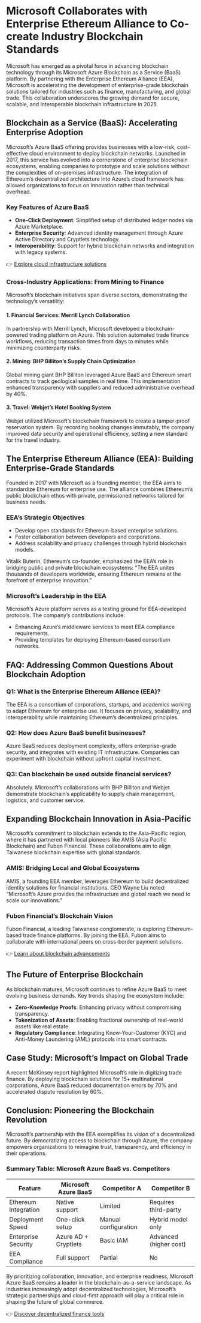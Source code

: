 # Microsoft Collaborates with Enterprise Ethereum Alliance to Co-create Industry Blockchain Standards  

Microsoft has emerged as a pivotal force in advancing blockchain technology through its Microsoft Azure Blockchain as a Service (BaaS) platform. By partnering with the Enterprise Ethereum Alliance (EEA), Microsoft is accelerating the development of enterprise-grade blockchain solutions tailored for industries such as finance, manufacturing, and global trade. This collaboration underscores the growing demand for secure, scalable, and interoperable blockchain infrastructure in 2025.  

## Blockchain as a Service (BaaS): Accelerating Enterprise Adoption  

Microsoft’s Azure BaaS offering provides businesses with a low-risk, cost-effective cloud environment to deploy blockchain networks. Launched in 2017, this service has evolved into a cornerstone of enterprise blockchain ecosystems, enabling companies to prototype and scale solutions without the complexities of on-premises infrastructure. The integration of Ethereum’s decentralized architecture into Azure’s cloud framework has allowed organizations to focus on innovation rather than technical overhead.  

### Key Features of Azure BaaS  
- **One-Click Deployment**: Simplified setup of distributed ledger nodes via Azure Marketplace.  
- **Enterprise Security**: Advanced identity management through Azure Active Directory and Cryptlets technology.  
- **Interoperability**: Support for hybrid blockchain networks and integration with legacy systems.  

👉 [Explore cloud infrastructure solutions](https://bit.ly/okx-bonus)  

### Cross-Industry Applications: From Mining to Finance  

Microsoft’s blockchain initiatives span diverse sectors, demonstrating the technology’s versatility:  

#### 1. **Financial Services: Merrill Lynch Collaboration**  
In partnership with Merrill Lynch, Microsoft developed a blockchain-powered trading platform on Azure. This solution automated trade finance workflows, reducing transaction times from days to minutes while minimizing counterparty risks.  

#### 2. **Mining: BHP Billiton’s Supply Chain Optimization**  
Global mining giant BHP Billiton leveraged Azure BaaS and Ethereum smart contracts to track geological samples in real time. This implementation enhanced transparency with suppliers and reduced administrative overhead by 40%.  

#### 3. **Travel: Webjet’s Hotel Booking System**  
Webjet utilized Microsoft’s blockchain framework to create a tamper-proof reservation system. By recording booking changes immutably, the company improved data security and operational efficiency, setting a new standard for the travel industry.  

## The Enterprise Ethereum Alliance (EEA): Building Enterprise-Grade Standards  

Founded in 2017 with Microsoft as a founding member, the EEA aims to standardize Ethereum for enterprise use. The alliance combines Ethereum’s public blockchain ethos with private, permissioned networks tailored for business needs.  

### EEA’s Strategic Objectives  
- Develop open standards for Ethereum-based enterprise solutions.  
- Foster collaboration between developers and corporations.  
- Address scalability and privacy challenges through hybrid blockchain models.  

Vitalik Buterin, Ethereum’s co-founder, emphasized the EEA’s role in bridging public and private blockchain ecosystems: “The EEA unites thousands of developers worldwide, ensuring Ethereum remains at the forefront of enterprise innovation.”  

### Microsoft’s Leadership in the EEA  
Microsoft’s Azure platform serves as a testing ground for EEA-developed protocols. The company’s contributions include:  
- Enhancing Azure’s middleware services to meet EEA compliance requirements.  
- Providing templates for deploying Ethereum-based consortium networks.  

## FAQ: Addressing Common Questions About Blockchain Adoption  

### Q1: What is the Enterprise Ethereum Alliance (EEA)?  
The EEA is a consortium of corporations, startups, and academics working to adapt Ethereum for enterprise use. It focuses on privacy, scalability, and interoperability while maintaining Ethereum’s decentralized principles.  

### Q2: How does Azure BaaS benefit businesses?  
Azure BaaS reduces deployment complexity, offers enterprise-grade security, and integrates with existing IT infrastructure. Companies can experiment with blockchain without upfront capital investment.  

### Q3: Can blockchain be used outside financial services?  
Absolutely. Microsoft’s collaborations with BHP Billiton and Webjet demonstrate blockchain’s applicability to supply chain management, logistics, and customer service.  

## Expanding Blockchain Innovation in Asia-Pacific  

Microsoft’s commitment to blockchain extends to the Asia-Pacific region, where it has partnered with local pioneers like AMIS (Asia Pacific Blockchain) and Fubon Financial. These collaborations aim to align Taiwanese blockchain expertise with global standards.  

### AMIS: Bridging Local and Global Ecosystems  
AMIS, a founding EEA member, leverages Ethereum to build decentralized identity solutions for financial institutions. CEO Wayne Liu noted: “Microsoft’s Azure provides the infrastructure and global reach we need to scale our innovations.”  

### Fubon Financial’s Blockchain Vision  
Fubon Financial, a leading Taiwanese conglomerate, is exploring Ethereum-based trade finance platforms. By joining the EEA, Fubon aims to collaborate with international peers on cross-border payment solutions.  

👉 [Learn about blockchain advancements](https://bit.ly/okx-bonus)  

## The Future of Enterprise Blockchain  

As blockchain matures, Microsoft continues to refine Azure BaaS to meet evolving business demands. Key trends shaping the ecosystem include:  
- **Zero-Knowledge Proofs**: Enhancing privacy without compromising transparency.  
- **Tokenization of Assets**: Enabling fractional ownership of real-world assets like real estate.  
- **Regulatory Compliance**: Integrating Know-Your-Customer (KYC) and Anti-Money Laundering (AML) protocols into smart contracts.  

## Case Study: Microsoft’s Impact on Global Trade  

A recent McKinsey report highlighted Microsoft’s role in digitizing trade finance. By deploying blockchain solutions for 15+ multinational corporations, Azure BaaS reduced documentation errors by 70% and accelerated dispute resolution by 60%.  

## Conclusion: Pioneering the Blockchain Revolution  

Microsoft’s partnership with the EEA exemplifies its vision of a decentralized future. By democratizing access to blockchain through Azure, the company empowers organizations to reimagine trust, transparency, and efficiency in their operations.  

### Summary Table: Microsoft Azure BaaS vs. Competitors  

| Feature                | Microsoft Azure BaaS       | Competitor A          | Competitor B          |  
|------------------------|----------------------------|-----------------------|-----------------------|  
| Ethereum Integration   | Native support             | Limited               | Requires third-party  |  
| Deployment Speed       | One-click setup            | Manual configuration  | Hybrid model only     |  
| Enterprise Security    | Azure AD + Cryptlets       | Basic IAM             | Advanced (higher cost)|  
| EEA Compliance         | Full support               | Partial               | No                    |  

By prioritizing collaboration, innovation, and enterprise readiness, Microsoft Azure BaaS remains a leader in the blockchain-as-a-service landscape. As industries increasingly adopt decentralized technologies, Microsoft’s strategic partnerships and cloud-first approach will play a critical role in shaping the future of global commerce.  

👉 [Discover decentralized finance tools](https://bit.ly/okx-bonus)